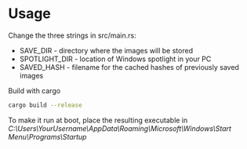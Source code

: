 # Usage

Change the three strings in src/main.rs:

  - SAVE_DIR - directory where the images will be stored
  - SPOTLIGHT_DIR - location of Windows spotlight in your PC
  - SAVED_HASH - filename for the cached hashes of previously saved images

Build with cargo
```sh
cargo build --release
```

To make it run at boot, place the resulting executable in *C:\Users\YourUsername\AppData\Roaming\Microsoft\Windows\Start Menu\Programs\Startup*